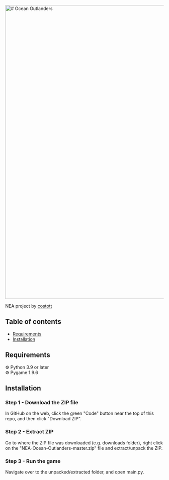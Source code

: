 <img width="936" alt="# Ocean Outlanders" src="https://user-images.githubusercontent.com/95572807/199042806-4b36e4bd-42e2-485a-ac5a-25fdd6638983.png">

NEA project by [costott](https://github.com/costott)

## Table of contents
- [Requirements](#requirements)
- [Installation](#installation)

## Requirements
⚙️ Python 3.9 or later <br />
⚙️ Pygame 1.9.6

## Installation
### Step 1 - Download the ZIP file
In GitHub on the web, click the green "Code" button near the top of this repo, and then click "Download ZIP". 

### Step 2 - Extract ZIP
Go to where the ZIP file was downloaded (e.g. downloads folder), right click on the "NEA-Ocean-Outlanders-master.zip" file and extract/unpack the ZIP.

### Step 3 - Run the game
Navigate over to the unpacked/extracted folder, and open main.py.
